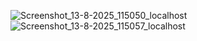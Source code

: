 ![Screenshot_13-8-2025_115050_localhost](https://github.com/user-attachments/assets/33ac166c-3546-427f-a6f5-545bd064f00d)
![Screenshot_13-8-2025_115057_localhost](https://github.com/user-attachments/assets/e97fca5e-4437-4ddb-9e0e-1b6c432920ac)
